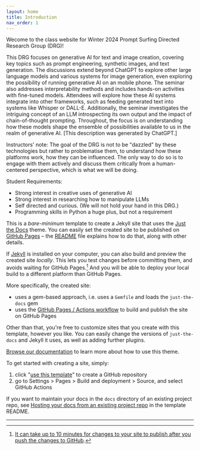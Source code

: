 ```yaml
---
layout: home
title: Introduction
nav_order: 1
---
```

Wecome to the class website for Winter 2024 Prompt Surfing Directed Research Group (DRG)!

This DRG focuses on generative AI for text and image creation, covering key topics such as prompt engineering, synthetic images, and text generation. The discussions extend beyond ChatGPT to explore other large language models and various systems for image generation, even exploring the possibility of running generative AI on an mobile phone. The seminar also addresses interpretability methods and includes hands-on activities with fine-tuned models. Attendees will explore how these AI systems integrate into other frameworks, such as feeding generated text into systems like Whisper or DALL-E. Additionally, the seminar investigates the intriguing concept of an LLM introspecting its own output and the impact of chain-of-thought prompting. Throughout, the focus is on understanding how these models shape the ensemble of possibilities available to us in the realm of generative AI. 
[This description was generated by ChatGPT.]

Instructors' note: The goal of the DRG is not to be "dazzled" by these technologies but rather to problematise them, to understand how these platforms work, how they can be influenced. The only way to do so is to engage with them actively and discuss them critically from a human-centered perspective, which is what we will be doing. 

Student Requirements:

- Strong interest in creative uses of generative AI
- Strong interest in researching how to manipulate LLMs
- Self directed and curious. (We will not hold your hand in this DRG.)
- Programming skills in Python a huge plus, but not a requirement

This is a *bare-minimum* template to create a Jekyll site that uses the [Just the Docs] theme. You can easily set the created site to be published on [GitHub Pages] – the [README] file explains how to do that, along with other details.

If [Jekyll] is installed on your computer, you can also build and preview the created site *locally*. This lets you test changes before committing them, and avoids waiting for GitHub Pages.[^1] And you will be able to deploy your local build to a different platform than GitHub Pages.

More specifically, the created site:

- uses a gem-based approach, i.e. uses a `Gemfile` and loads the `just-the-docs` gem
- uses the [GitHub Pages / Actions workflow] to build and publish the site on GitHub Pages

Other than that, you're free to customize sites that you create with this template, however you like. You can easily change the versions of `just-the-docs` and Jekyll it uses, as well as adding further plugins.

[Browse our documentation][Just the Docs] to learn more about how to use this theme.

To get started with creating a site, simply:

1. click "[use this template]" to create a GitHub repository
2. go to Settings > Pages > Build and deployment > Source, and select GitHub Actions

If you want to maintain your docs in the `docs` directory of an existing project repo, see [Hosting your docs from an existing project repo](https://github.com/just-the-docs/just-the-docs-template/blob/main/README.md#hosting-your-docs-from-an-existing-project-repo) in the template README.

----

[^1]: [It can take up to 10 minutes for changes to your site to publish after you push the changes to GitHub](https://docs.github.com/en/pages/setting-up-a-github-pages-site-with-jekyll/creating-a-github-pages-site-with-jekyll#creating-your-site).

[Just the Docs]: https://just-the-docs.github.io/just-the-docs/
[GitHub Pages]: https://docs.github.com/en/pages
[README]: https://github.com/just-the-docs/just-the-docs-template/blob/main/README.md
[Jekyll]: https://jekyllrb.com
[GitHub Pages / Actions workflow]: https://github.blog/changelog/2022-07-27-github-pages-custom-github-actions-workflows-beta/
[use this template]: https://github.com/just-the-docs/just-the-docs-template/generate
